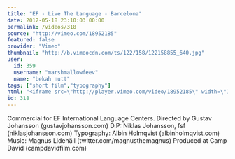```yaml
---
title: "EF - Live The Language - Barcelona"
date: 2012-05-18 23:10:03 00:00
permalink: /videos/318
source: "http://vimeo.com/18952185"
featured: false
provider: "Vimeo"
thumbnail: "http://b.vimeocdn.com/ts/122/158/122158855_640.jpg"
user:
  id: 359
  username: "marshmallowfeev"
  name: "bekah nutt"
tags: ["short film","typography"]
html: "<iframe src=\"http://player.vimeo.com/video/18952185\" width=\"1280\" height=\"720\" frameborder=\"0\" webkitallowfullscreen mozallowfullscreen allowfullscreen></iframe>"
id: 318
---
```


Commercial for EF International Language Centers.
Directed by Gustav Johansson (gustavjohansson.com)
D.P: Niklas Johansson, fsf (niklasjohansson.com)
Typography: Albin Holmqvist (albinholmqvist.com)
Music: Magnus Lidehäll (twitter.com/magnusthemagnus)
Produced at Camp David (campdavidfilm.com)